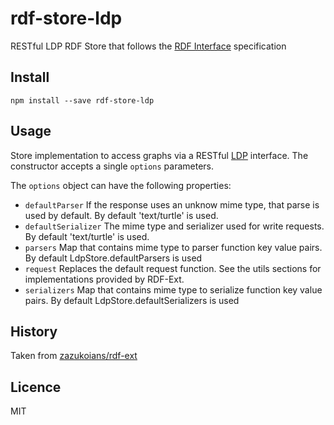 # rdf-store-ldp

RESTful LDP RDF Store that follows the [RDF Interface](http://bergos.github.io/rdf-ext-spec/) specification

## Install

```
npm install --save rdf-store-ldp
```

## Usage

Store implementation to access graphs via a RESTful [LDP](http://www.w3.org/TR/ldp/) interface.
The constructor accepts a single `options` parameters.

The `options` object can have the following properties:

* `defaultParser` If the response uses an unknow mime type, that parse is used by default.
  By default 'text/turtle' is used.
* `defaultSerializer` The mime type and serializer used for write requests.
  By default 'text/turtle' is used.
* `parsers` Map that contains mime type to parser function key value pairs.
  By default LdpStore.defaultParsers is used
* `request` Replaces the default request function.
  See the utils sections for implementations provided by RDF-Ext.
* `serializers` Map that contains mime type to serialize function key value pairs.
  By default LdpStore.defaultSerializers is used

## History

Taken from [zazukoians/rdf-ext](https://github.com/zazukoians/rdf-ext)

## Licence

MIT